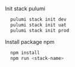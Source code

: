 Init stack pulumi

```bash
  pulumi stack init dev
  pulumi stack init uat
  pulumi stack init prod
```

Install package npm

```bash
  npm install
  npm run <stack-name>
```
    
